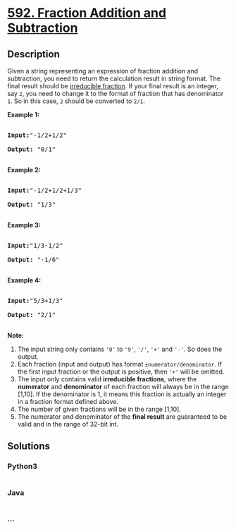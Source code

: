 # [592. Fraction Addition and Subtraction](https://leetcode.com/problems/fraction-addition-and-subtraction)



## Description

<p>Given a string representing an expression of fraction addition and subtraction, you need to return the calculation result in string format. The final result should be <a href = "https://en.wikipedia.org/wiki/Irreducible_fraction">irreducible fraction</a>. If your final result is an integer, say <code>2</code>, you need to change it to the format of fraction that has denominator <code>1</code>. So in this case, <code>2</code> should be converted to <code>2/1</code>.</p>



<p><b>Example 1:</b><br />

<pre>

<b>Input:</b>"-1/2+1/2"

<b>Output:</b> "0/1"

</pre>

</p>



<p><b>Example 2:</b><br />

<pre>

<b>Input:</b>"-1/2+1/2+1/3"

<b>Output:</b> "1/3"

</pre>

</p>



<p><b>Example 3:</b><br />

<pre>

<b>Input:</b>"1/3-1/2"

<b>Output:</b> "-1/6"

</pre>

</p>



<p><b>Example 4:</b><br />

<pre>

<b>Input:</b>"5/3+1/3"

<b>Output:</b> "2/1"

</pre>

</p>



<p><b>Note:</b><br>

<ol>

<li>The input string only contains <code>'0'</code> to <code>'9'</code>, <code>'/'</code>, <code>'+'</code> and <code>'-'</code>. So does the output.</li>

<li>Each fraction (input and output) has format <code>±numerator/denominator</code>. If the first input fraction or the output is positive, then <code>'+'</code> will be omitted.</li>

<li>The input only contains valid <b>irreducible fractions</b>, where the <b>numerator</b> and <b>denominator</b> of each fraction will always be in the range [1,10]. If the denominator is 1, it means this fraction is actually an integer in a fraction format defined above.</li> 

<li>The number of given fractions will be in the range [1,10].</li>

<li>The numerator and denominator of the <b>final result</b> are guaranteed to be valid and in the range of 32-bit int.</li>

</ol>

</p>

## Solutions

<!-- tabs:start -->

### **Python3**

```python

```

### **Java**

```java

```

### **...**

```

```

<!-- tabs:end -->
